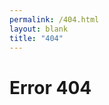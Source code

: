 ```yaml
---
permalink: /404.html
layout: blank
title: "404"
---
```

<div id="main">
    	<div class="fof">
        		<h1>Error 404</h1>
    	</div>
</div>
